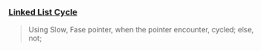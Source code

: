 ### [Linked List Cycle](https://leetcode.com/problems/linked-list-cycle/description/)
> Using Slow, Fase pointer, when the pointer encounter, cycled; else, not;